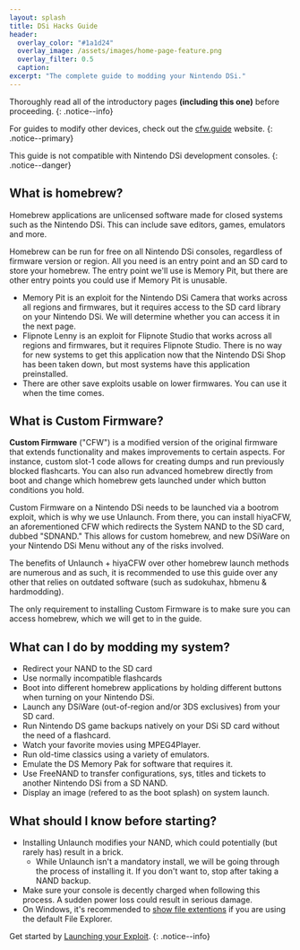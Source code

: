 ```yaml
---
layout: splash
title: DSi Hacks Guide
header:
  overlay_color: "#1a1d24"
  overlay_image: /assets/images/home-page-feature.png
  overlay_filter: 0.5
  caption:
excerpt: "The complete guide to modding your Nintendo DSi."
---
```


Thoroughly read all of the introductory pages **(including this one)** before proceeding.
{: .notice--info}

For guides to modify other devices, check out the [cfw.guide](https://cfw.guide) website.
{: .notice--primary}

This guide is not compatible with Nintendo DSi development consoles.
{: .notice--danger}

## What is homebrew?

Homebrew applications are unlicensed software made for closed systems such as the Nintendo DSi. This can include save editors, games, emulators and more.

Homebrew can be run for free on all Nintendo DSi consoles, regardless of firmware version or region. All you need is an entry point and an SD card to store your homebrew. The entry point we'll use is Memory Pit, but there are other entry points you could use if Memory Pit is unusable.

- Memory Pit is an exploit for the Nintendo DSi Camera that works across all regions and firmwares, but it requires access to the SD card library on your Nintendo DSi. We will determine whether you can access it in the next page.
- Flipnote Lenny is an exploit for Flipnote Studio that works across all regions and firmwares, but it requires Flipnote Studio. There is no way for new systems to get this application now that the Nintendo DSi Shop has been taken down, but most systems have this application preinstalled.
- There are other save exploits usable on lower firmwares. You can use it when the time comes.

## What is Custom Firmware?

**Custom Firmware** ("CFW") is a modified version of the original firmware that extends functionality and makes improvements to certain aspects. For instance, custom slot-1 code allows for creating dumps and run previously blocked flashcarts. You can also run advanced homebrew directly from boot and change which homebrew gets launched under which button conditions you hold.

Custom Firmware on a Nintendo DSi needs to be launched via a bootrom exploit, which is why we use Unlaunch. From there, you can install hiyaCFW, an aforementioned CFW which redirects the System NAND to the SD card, dubbed "SDNAND." This allows for custom homebrew, and new DSiWare on your Nintendo DSi Menu without any of the risks involved.

The benefits of Unlaunch + hiyaCFW over other homebrew launch methods are numerous and as such, it is recommended to use this guide over any other that relies on outdated software (such as sudokuhax, hbmenu & hardmodding).

The only requirement to installing Custom Firmware is to make sure you can access homebrew, which we will get to in the guide.

## What can I do by modding my system?

- Redirect your NAND to the SD card
- Use normally incompatible flashcards
- Boot into different homebrew applications by holding different buttons when turning on your Nintendo DSi.
- Launch any DSiWare (out-of-region and/or 3DS exclusives) from your SD card.
- Run Nintendo DS game backups natively on your DSi SD card without the need of a flashcard.
- Watch your favorite movies using MPEG4Player.
- Run old-time classics using a variety of emulators.
- Emulate the DS Memory Pak for software that requires it.
- Use FreeNAND to transfer configurations, sys, titles and tickets to another Nintendo DSi from a SD NAND.
- Display an image (refered to as the boot splash) on system launch.

## What should I know before starting?

- Installing Unlaunch modifies your NAND, which could potentially (but rarely has) result in a brick.
  - While Unlaunch isn't a mandatory install, we will be going through the process of installing it. If you don't want to, stop after taking a NAND backup.
- Make sure your console is decently charged when following this process. A sudden power loss could result in serious damage.
- On Windows, it's recommended to [show file extentions](file-extensions-(windows)) if you are using the default File Explorer.

Get started by [Launching your Exploit](exploit-launch).
{: .notice--info}
